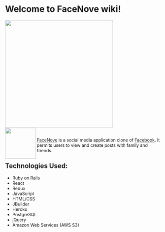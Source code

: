 # Welcome to FaceNove wiki!

<img align="center" src="https://i.gyazo.com/0cbd11cea1c9ecaeeedcb7a8ec8e7ec6.png" width=350px>
<br/>

<img align="left" src="https://cdn.discordapp.com/attachments/597985513701376013/865589779303497728/FaceNovel_Logo_Simple_Circle.png" width=100px>
<br/>

<a href="https://facenove.herokuapp.com/">FaceNove</a> is a social media application clone of <a href="https://www.facebook.com/">Facebook</a>. It permits users to view and create posts with family and friends.

## Technologies Used:

- Ruby on Rails
- React
- Redux
- JavaScript
- HTML/CSS
- JBuilder
- Heroku
- PostgreSQL
- jQuery
- Amazon Web Services (AWS S3)
